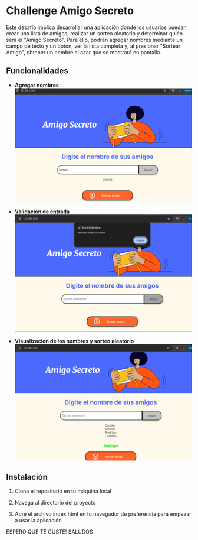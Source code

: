 # Challenge Amigo Secreto 

Este desafío implica desarrollar una aplicación donde los usuarios puedan crear una lista de amigos, realizar un sorteo aleatorio y determinar quién será el "Amigo Secreto". Para ello, podrán agregar nombres mediante un campo de texto y un botón, ver la lista completa y, al presionar "Sortear Amigo", obtener un nombre al azar que se mostrará en pantalla.

## Funcionalidades 
- **Agregar nombres**
![Agregar nombre](./assets/challenge.PNG)

- **Validación de entrada**
![Agregando validacion](./assets/funcion2.PNG)

- **Visualizacion de los nombres y sorteo aleatorio**
![Agregando funcion](./assets/enaccion.PNG)


## Instalación 
 1. Clona el repositorio en tu máquina local 

 2. Navega al directorio del proyecto 

 3. Abre el archivo index.html en tu navegador de preferencia para empezar a usar la aplicación 

 ESPERO QUE TE GUSTE! SALUDOS 